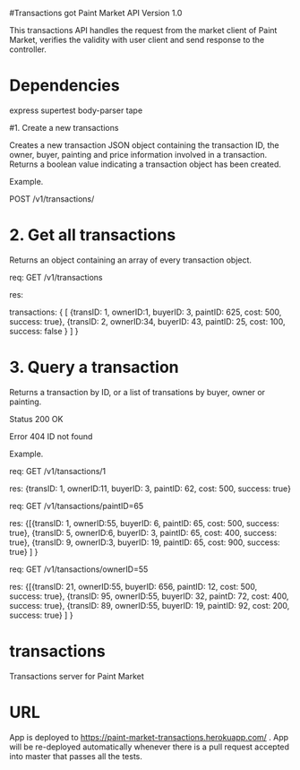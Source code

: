 #Transactions got Paint Market API
Version 1.0


This transactions API handles the request from the market client of Paint Market, verifies the validity with user client and send response to the controller.

# Dependencies

express
supertest
body-parser
tape


#1. Create a new transactions

Creates a new transaction JSON object containing the transaction ID, the owner, buyer, painting and price information involved in a transaction. Returns a boolean value indicating a transaction object has been created.

Example.

 POST /v1/transactions/



# 2. Get all transactions

Returns an object containing an array of every transaction object.

req: GET /v1/transactions

res:

  transactions: { [ {transID: 1, ownerID:1, buyerID: 3, paintID: 625, cost: 500, success: true},   {transID: 2, ownerID:34, buyerID: 43, paintID: 25, cost: 100, success: false } ] }

# 3. Query a transaction

Returns a transaction by ID, or a list of transations by buyer, owner or painting.

 Status 200 OK

 Error  404  ID not found

Example.

req: GET /v1/tansactions/1

res:     {transID: 1, ownerID:11, buyerID: 3, paintID: 62, cost: 500, success: true}





req:  GET /v1/tansactions/paintID=65

res: {[{transID: 1, ownerID:55, buyerID: 6, paintID: 65, cost: 500, success: true},
     {transID: 5, ownerID:6, buyerID: 3, paintID: 65, cost: 400, success: true},
     {transID: 9, ownerID:3, buyerID: 19, paintID: 65, cost: 900, success: true} ] }






req:  GET /v1/tansactions/ownerID=55

res:   {[{transID: 21, ownerID:55, buyerID: 656, paintID: 12, cost: 500, success: true},
       {transID: 95, ownerID:55, buyerID: 32, paintD: 72, cost: 400, success: true},
       {transID: 89, ownerID:55, buyerID: 19, paintID: 92, cost: 200, success: true} ] }


# transactions
Transactions server for Paint Market

# URL
App is deployed to https://paint-market-transactions.herokuapp.com/ . App will be re-deployed automatically whenever there is a pull request accepted into master that passes all the tests.

